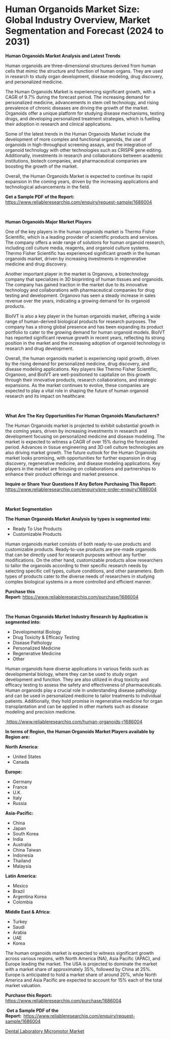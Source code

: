 <p><h1>Human Organoids Market Size: Global Industry Overview, Market Segmentation and Forecast (2024 to 2031)</h1></p><p><strong>Human Organoids Market Analysis and Latest Trends</strong></p>
<p><p>Human organoids are three-dimensional structures derived from human cells that mimic the structure and function of human organs. They are used in research to study organ development, disease modeling, drug discovery, and personalized medicine.</p><p>The Human Organoids Market is experiencing significant growth, with a CAGR of 9.7% during the forecast period. The increasing demand for personalized medicine, advancements in stem cell technology, and rising prevalence of chronic diseases are driving the growth of the market. Organoids offer a unique platform for studying disease mechanisms, testing drugs, and developing personalized treatment strategies, which is fuelling their adoption in research and clinical applications.</p><p>Some of the latest trends in the Human Organoids Market include the development of more complex and functional organoids, the use of organoids in high-throughput screening assays, and the integration of organoid technology with other technologies such as CRISPR gene editing. Additionally, investments in research and collaborations between academic institutions, biotech companies, and pharmaceutical companies are boosting the growth of the market.</p><p>Overall, the Human Organoids Market is expected to continue its rapid expansion in the coming years, driven by the increasing applications and technological advancements in the field.</p></p>
<p><strong>Get a Sample PDF of the Report:&nbsp;</strong> <a href="https://www.reliableresearchiq.com/enquiry/request-sample/1686004">https://www.reliableresearchiq.com/enquiry/request-sample/1686004</a></p>
<p>&nbsp;</p>
<p><strong>Human Organoids Major Market Players</strong></p>
<p><p>One of the key players in the human organoids market is Thermo Fisher Scientific, which is a leading provider of scientific products and services. The company offers a wide range of solutions for human organoid research, including cell culture media, reagents, and organoid culture systems. Thermo Fisher Scientific has experienced significant growth in the human organoids market, driven by increasing investments in regenerative medicine and drug discovery.</p><p>Another important player in the market is Organovo, a biotechnology company that specializes in 3D bioprinting of human tissues and organoids. The company has gained traction in the market due to its innovative technology and collaborations with pharmaceutical companies for drug testing and development. Organovo has seen a steady increase in sales revenue over the years, indicating a growing demand for its organoid products.</p><p>BioIVT is also a key player in the human organoids market, offering a wide range of human-derived biological products for research purposes. The company has a strong global presence and has been expanding its product portfolio to cater to the growing demand for human organoid models. BioIVT has reported significant revenue growth in recent years, reflecting its strong position in the market and the increasing adoption of organoid technology in research and drug development.</p><p>Overall, the human organoids market is experiencing rapid growth, driven by the rising demand for personalized medicine, drug discovery, and disease modeling applications. Key players like Thermo Fisher Scientific, Organovo, and BioIVT are well-positioned to capitalize on this growth through their innovative products, research collaborations, and strategic expansions. As the market continues to evolve, these companies are expected to play a vital role in shaping the future of human organoid research and its impact on healthcare.</p></p>
<p>&nbsp;</p>
<p><strong>What Are The Key Opportunities For Human Organoids Manufacturers?</strong></p>
<p><p>The Human Organoids market is projected to exhibit substantial growth in the coming years, driven by increasing investments in research and development focusing on personalized medicine and disease modeling. The market is expected to witness a CAGR of over 15% during the forecasted period. Advances in tissue engineering and 3D cell culture technologies are also driving market growth. The future outlook for the Human Organoids market looks promising, with opportunities for further expansion in drug discovery, regenerative medicine, and disease modeling applications. Key players in the market are focusing on collaborations and partnerships to enhance their product offerings and market presence.</p></p>
<p><strong>Inquire or Share Your Questions If Any Before Purchasing This Report:</strong> <a href="https://www.reliableresearchiq.com/enquiry/pre-order-enquiry/1686004">https://www.reliableresearchiq.com/enquiry/pre-order-enquiry/1686004</a></p>
<p>&nbsp;</p>
<p><strong>Market Segmentation</strong></p>
<p><strong>The Human Organoids Market Analysis by types is segmented into:</strong></p>
<p><ul><li>Ready To Use Products</li><li>Customizable Products</li></ul></p>
<p><p>Human organoids market consists of both ready-to-use products and customizable products. Ready-to-use products are pre-made organoids that can be directly used for research purposes without any further modifications. On the other hand, customizable products allow researchers to tailor the organoids according to their specific research needs by selecting specific cell types, culture conditions, and other parameters. Both types of products cater to the diverse needs of researchers in studying complex biological systems in a more controlled and efficient manner.</p></p>
<p><strong>Purchase this Report:&nbsp;</strong><a href="https://www.reliableresearchiq.com/purchase/1686004">https://www.reliableresearchiq.com/purchase/1686004</a></p>
<p>&nbsp;</p>
<p><strong>The Human Organoids Market Industry Research by Application is segmented into:</strong></p>
<p><ul><li>Developmental Biology</li><li>Drug Toxicity & Efficacy Testing</li><li>Disease Pathology</li><li>Personalized Medicine</li><li>Regenerative Medicine</li><li>Other</li></ul></p>
<p><p>Human organoids have diverse applications in various fields such as developmental biology, where they can be used to study organ development and function. They are also utilized in drug toxicity and efficacy testing to assess the safety and effectiveness of pharmaceuticals. Human organoids play a crucial role in understanding disease pathology and can be used in personalized medicine to tailor treatments to individual patients. Additionally, they hold promise in regenerative medicine for organ transplantation and can be applied in other markets such as disease modeling and precision medicine.</p></p>
<p><a href="https://www.reliableresearchiq.com/human-organoids-r1686004">&nbsp;https://www.reliableresearchiq.com/human-organoids-r1686004</a></p>
<p><strong>In terms of Region, the Human Organoids Market Players available by Region are:</strong></p>
<p>
    <p> <strong> North America: </strong>
        <ul>
            <li>United States</li>
            <li>Canada</li>
        </ul>
        </p> 
    <p> <strong> Europe: </strong>
        <ul>
            <li>Germany</li>
            <li>France</li>
            <li>U.K.</li>
            <li>Italy</li>
            <li>Russia</li>
        </ul>
        </p> 
    <p> <strong> Asia-Pacific: </strong>
        <ul>
            <li>China</li>
            <li>Japan</li>
            <li>South Korea</li>
            <li>India</li>
            <li>Australia</li>
            <li>China Taiwan</li>
            <li>Indonesia</li>
            <li>Thailand</li>
            <li>Malaysia</li>
        </ul>
        </p> 
    <p> <strong> Latin America: </strong>
        <ul>
            <li>Mexico</li>
            <li>Brazil</li>
            <li>Argentina Korea</li>
            <li>Colombia</li>
        </ul>
        </p> 
    <p> <strong> Middle East & Africa: </strong>
        <ul>
            <li>Turkey</li>
            <li>Saudi</li>
            <li>Arabia</li>
            <li>UAE</li>
            <li>Korea</li>
        </ul>
    </p>
    </p>
<p><p>The human organoids market is expected to witness significant growth across various regions, with North America (NA), Asia Pacific (APAC), and Europe leading the market. The USA is projected to dominate the market with a market share of approximately 35%, followed by China at 25%. Europe is anticipated to hold a market share of around 20%, while North America and Asia Pacific are expected to account for 15% each of the total market valuation.</p></p>
<p><strong>Purchase this Report: </strong><a href="https://www.reliableresearchiq.com/purchase/1686004">https://www.reliableresearchiq.com/purchase/1686004</a></p>
<p>&nbsp;<strong>Get a Sample PDF of the Report:&nbsp;&nbsp;</strong><a href="https://www.reliableresearchiq.com/enquiry/request-sample/1686004">https://www.reliableresearchiq.com/enquiry/request-sample/1686004</a></p>
<p><strong></strong></p>
<p><p><a href="https://github.com/gamblestampleyjenny50m5sl6/Market-Research-Report-List-3/blob/main/dental-laboratory-micromotor-market.md">Dental Laboratory Micromotor Market</a></p></p>